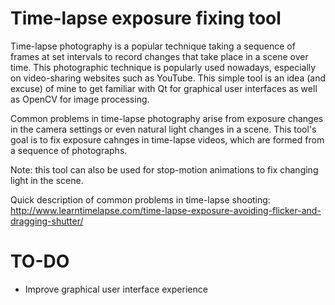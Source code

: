 # Time-lapse exposure fixing tool
Time-lapse photography is a popular technique taking a sequence of frames at set intervals to record changes that take place in a scene over time. This photographic technique is popularly used nowadays, especially on video-sharing websites such as YouTube. This simple tool is an idea (and excuse) of mine to get familiar with Qt for graphical user interfaces as well as OpenCV for image processing.

Common problems in time-lapse photography arise from exposure changes in the camera settings or even natural light changes in a scene. This tool's goal is to fix exposure cahnges in time-lapse videos, which are formed from a sequence of photographs.

Note: this tool can also be used for stop-motion animations to fix changing light in the scene.

Quick description of common problems in time-lapse shooting:
http://www.learntimelapse.com/time-lapse-exposure-avoiding-flicker-and-dragging-shutter/

# TO-DO
* Improve graphical user interface experience
